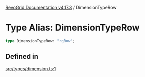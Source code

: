 [RevoGrid Documentation v4.17.3](README.md) / DimensionTypeRow

# Type Alias: DimensionTypeRow

```ts
type DimensionTypeRow: "rgRow";
```

## Defined in

[src/types/dimension.ts:1](https://github.com/revolist/revogrid/blob/c9f40461b2daa14fb3a2e5f76080a8e7b65ce7ef/src/types/dimension.ts#L1)
